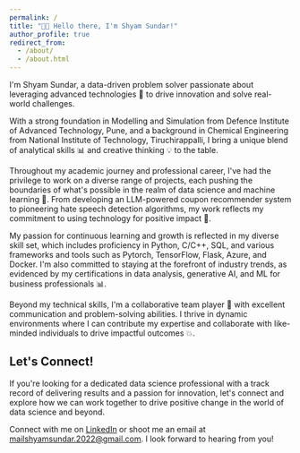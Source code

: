 ```yaml
---
permalink: /
title: "👋🏼 Hello there, I'm Shyam Sundar!"
author_profile: true
redirect_from: 
  - /about/
  - /about.html
---
```

I'm Shyam Sundar, a data-driven problem solver passionate about leveraging advanced technologies 🤖 to drive innovation and solve real-world challenges.

With a strong foundation in Modelling and Simulation from Defence Institute of Advanced Technology, Pune, and a background in Chemical Engineering from National Institute of Technology, Tiruchirappalli, I bring a unique blend of analytical skills 📊 and creative thinking 💡 to the table.

Throughout my academic journey and professional career, I've had the privilege to work on a diverse range of projects, each pushing the boundaries of what's possible in the realm of data science and machine learning 🚀. From developing an LLM-powered coupon recommender system to pioneering hate speech detection algorithms, my work reflects my commitment to using technology for positive impact 💪.

My passion for continuous learning and growth is reflected in my diverse skill set, which includes proficiency in Python, C/C++, SQL, and various frameworks and tools such as Pytorch, TensorFlow, Flask, Azure, and Docker. I'm also committed to staying at the forefront of industry trends, as evidenced by my certifications in data analysis, generative AI, and ML for business professionals 📊.

Beyond my technical skills, I'm a collaborative team player 🤝 with excellent communication and problem-solving abilities. I thrive in dynamic environments where I can contribute my expertise and collaborate with like-minded individuals to drive impactful outcomes 💥.


## Let's Connect!

If you're looking for a dedicated data science professional with a track record of delivering results and a passion for innovation, let's connect and explore how we can work together to drive positive change in the world of data science and beyond.

Connect with me on [LinkedIn](https://www.linkedin.com/in/shyamsundar007) or shoot me an email at [mailshyamsundar.2022@gmail.com](mailto:mailshyamsundar.2022@gmail.com). I look forward to hearing from you!
